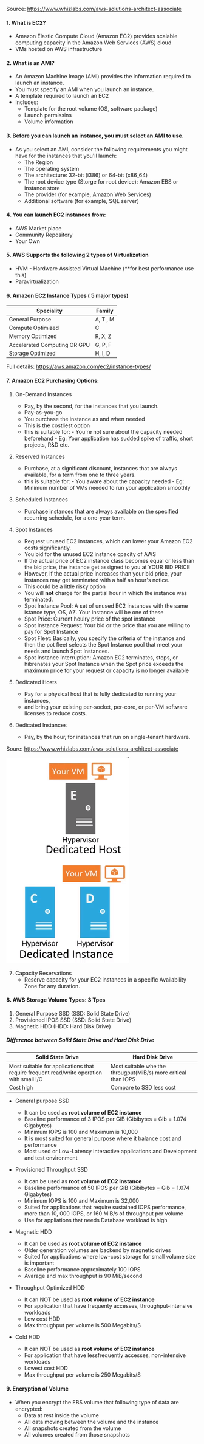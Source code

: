 Source: https://www.whizlabs.com/aws-solutions-architect-associate

#### 1. What is EC2?
   - Amazon Elastic Compute Cloud (Amazon EC2) provides scalable computing capacity in the Amazon Web Services (AWS) cloud
   - VMs hosted on AWS infrastructure 
   
#### 2. What is an AMI?
   - An Amazon Machine Image (AMI) provides the information required to launch an instance. 
   - You must specify an AMI when you launch an instance.
   - A template required to launch an EC2
   - Includes:
        - Template for the root volume (OS, software package)
        - Launch permissins
        - Volume information
        
#### 3. Before you can launch an instance, you must select an AMI to use. 
   - As you select an AMI, consider the following requirements you might have for the instances that you'll launch:
        - The Region
        - The operating system
        - The architecture: 32-bit (i386) or 64-bit (x86_64)
        - The root device type (Storge for root device): Amazon EBS or instance store
        - The provider (for example, Amazon Web Services)
        - Additional software (for example, SQL server)
         
#### 4. You can launch EC2 instances from:
   - AWS Market place
   - Community Repository
   - Your Own
  
#### 5. AWS Supports the following 2 types of Virtualization
   - HVM - Hardware Assisted Virtual Machine (**for best performance use this)
   - Paravirtualization 
            
#### 6. Amazon EC2 Instance Types ( 5 major types)
 
 | Speciality | Family | 
 |------------|--------|
 | General Purpose | A, T , M | 
 | Compute Optimized | C |
 | Memory Optimized | R, X, Z |
 | Accelerated Computing OR GPU | G, P, F |
 | Storage Optimized | H, I, D |
 
 Full details: https://aws.amazon.com/ec2/instance-types/
 
#### 7. Amazon EC2 Purchasing Options: 

   1. On-Demand Instances  
         - Pay, by the second, for the instances that you launch.
         - Pay-as-you-go
         - You purchase the instance as and when needed
         - This is the costliest option
         - this is suitable for:
               - You're not sure about the capacity needed beforehand
               - Eg: Your application has sudded spike of traffic, short projects, R&D etc.    
               
   2. Reserved Instances 
         - Purchase, at a significant discount, instances that are always available, for a term from one to three years.
         - this is suitable for:
               - You aware about the capacity needed
               - Eg: Minimum number of VMs needed to run your application smoothly           
               
   3. Scheduled Instances  
         - Purchase instances that are always available on the specified recurring schedule, for a one-year term.   
         
   4. Spot Instances  
         - Request unused EC2 instances, which can lower your Amazon EC2 costs significantly.
         - You bid for the unused EC2 instance cpacity of AWS
         - If the actual price of EC2 instance class becomes equal or less than the bid price, the instance get assigned to you at YOUR             BID PRICE
         - However, if the actual price increases than your bid price, your instances may get terminated with a half an hour's notice. 
         -  This could be a little risky option
         - You will **not** charge for the partial hour in which the instance was terminated. 
         * Spot Instance Pool: A set of unused EC2 instances with the same istance type, OS, AZ. Your instance will be one of these
         * Spot Price: Current houlry price of the spot instance
         * Spot Instance Request: Your bid or the price that you are willing to pay for Spot Instance
         * Spot Fleet: Basically, you specify the criteria of the instance and then the pot fleet selects the Spot Instance pool that               meet your needs and launch Spot Instances.
         * Spot Instance Interruption: Amazon EC2 terminates, stops, or hibrenates your Spot Instance when the Spot price exceeds the              maximum price for your request or capacity is no longer available 
         
   5. Dedicated Hosts
        - Pay for a physical host that is fully dedicated to running your instances, 
        - and bring your existing per-socket, per-core, or per-VM software licenses to reduce costs.
          
   6. Dedicated Instances 
        - Pay, by the hour, for instances that run on single-tenant hardware.
    
   Soure: https://www.whizlabs.com/aws-solutions-architect-associate    
     
   ![DedicatedHost.PNG](/DedicatedHost.PNG)
 
   7. Capacity Reservations 
        - Reserve capacity for your EC2 instances in a specific Availability Zone for any duration.
          
#### 8. AWS Storage Volume Types: 3 Tpes
   1. General Purpose SSD (SSD: Solid State Drive)
   2. Provisioned IPOS SSD (SSD: Solid State Drive)
   3. Magnetic HDD (HDD: Hard Disk Drive)
 
##### Difference between Solid State Drive and Hard Disk Drive

| Solid State Drive | Hard Disk Drive |
|-------------------|-----------------|
| Most suitable for applications that require frequent read/write operation with small I/O | Most suitable whe the througput(MiB/s) more critical than IOPS |
| Cost high | Compare to SSD less cost |
    
* General purpose SSD
    - It can be used as **root volume of EC2 instance**
    - Baseline performance of 3 IPOS per GiB (Gibibytes = Gib = 1.074 Gigabytes)
    - Minimum IOPS is 100 and Maximum is 10,000
    - It is most suited for general purpose where it balance cost and performance   
    - Most used or Low-Latency interactive applications and Development and test environment
    
* Provisioned Throughput SSD
    - It can be used as **root volume of EC2 instance**
    - Baseline performance of 50 IPOS per GiB (Gibibytes = Gib = 1.074 Gigabytes)
    - Minimum IOPS is 100 and Maximum is 32,000
    - Suited for applications that require sustained IOPS performance, more than 10, 000 IOPS, or 160 MiB/s of throughput per volume
    - Use for appliations that needs Database workload is high
    
 * Magnetic HDD
    - It can be used as **root volume of EC2 instance**
    - Older generation volumes are backend by magnetic drives
    - Suited for applications where low-cost storage for small volume size is important
    - Baseline performance approximately 100 IOPS
    - Avarage and max throughput is 90 MiB/second
  
 * Throughput Optimized HDD
    - It can NOT be used as **root volume of EC2 instance**
    - For application that have frequenty accesses, throughput-intensive workloads
    - Low cost HDD
    - Max throughput per volume is 500 Megabits/S
    
 * Cold HDD
    - It can NOT be used as **root volume of EC2 instance**
    - For application that have lessfrequently accesses, non-intensive workloads
    - Lowest cost HDD
    - Max throughput per volume is 250 Megabits/S
   
#### 9. Encryption of Volume
   - When you encrypt the EBS volume that following type of data are encrypted:
        - Data at rest inside the volume
        - All data moving between the volume and the instance
        - All snapshots created from the volume
        - All volumes created from those snapshots
    
    
    
